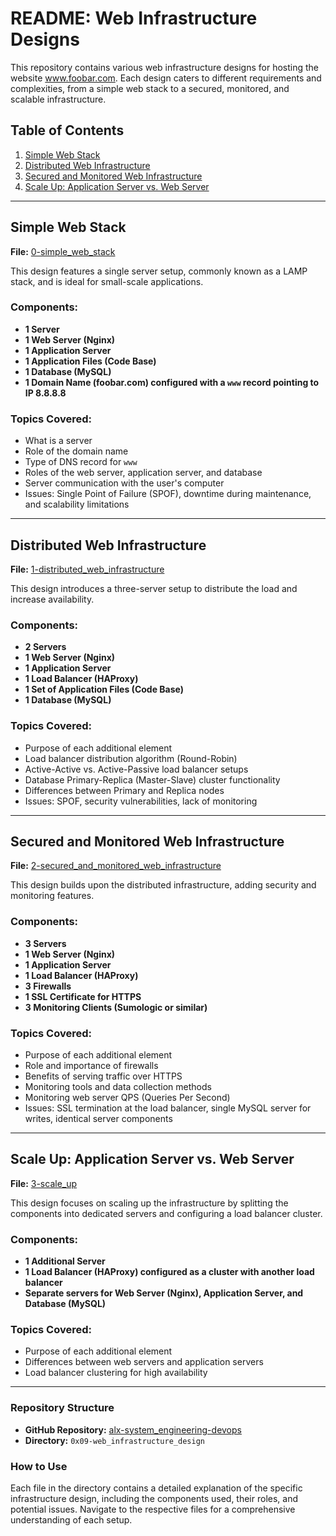 # README: Web Infrastructure Designs

This repository contains various web infrastructure designs for hosting the website www.foobar.com. Each design caters to different requirements and complexities, from a simple web stack to a secured, monitored, and scalable infrastructure.

## Table of Contents

1. [Simple Web Stack](#simple-web-stack)
2. [Distributed Web Infrastructure](#distributed-web-infrastructure)
3. [Secured and Monitored Web Infrastructure](#secured-and-monitored-web-infrastructure)
4. [Scale Up: Application Server vs. Web Server](#scale-up-application-server-vs-web-server)

---

## Simple Web Stack

**File:** [0-simple_web_stack](./t0.md)

This design features a single server setup, commonly known as a LAMP stack, and is ideal for small-scale applications.

### Components:
- **1 Server**
- **1 Web Server (Nginx)**
- **1 Application Server**
- **1 Application Files (Code Base)**
- **1 Database (MySQL)**
- **1 Domain Name (foobar.com) configured with a `www` record pointing to IP 8.8.8.8**

### Topics Covered:
- What is a server
- Role of the domain name
- Type of DNS record for `www`
- Roles of the web server, application server, and database
- Server communication with the user's computer
- Issues: Single Point of Failure (SPOF), downtime during maintenance, and scalability limitations

---

## Distributed Web Infrastructure

**File:** [1-distributed_web_infrastructure](./t1.md)

This design introduces a three-server setup to distribute the load and increase availability.

### Components:
- **2 Servers**
- **1 Web Server (Nginx)**
- **1 Application Server**
- **1 Load Balancer (HAProxy)**
- **1 Set of Application Files (Code Base)**
- **1 Database (MySQL)**

### Topics Covered:
- Purpose of each additional element
- Load balancer distribution algorithm (Round-Robin)
- Active-Active vs. Active-Passive load balancer setups
- Database Primary-Replica (Master-Slave) cluster functionality
- Differences between Primary and Replica nodes
- Issues: SPOF, security vulnerabilities, lack of monitoring

---

## Secured and Monitored Web Infrastructure

**File:** [2-secured_and_monitored_web_infrastructure](./t2.md)

This design builds upon the distributed infrastructure, adding security and monitoring features.

### Components:
- **3 Servers**
- **1 Web Server (Nginx)**
- **1 Application Server**
- **1 Load Balancer (HAProxy)**
- **3 Firewalls**
- **1 SSL Certificate for HTTPS**
- **3 Monitoring Clients (Sumologic or similar)**

### Topics Covered:
- Purpose of each additional element
- Role and importance of firewalls
- Benefits of serving traffic over HTTPS
- Monitoring tools and data collection methods
- Monitoring web server QPS (Queries Per Second)
- Issues: SSL termination at the load balancer, single MySQL server for writes, identical server components

---

## Scale Up: Application Server vs. Web Server

**File:** [3-scale_up](./t3.md)

This design focuses on scaling up the infrastructure by splitting the components into dedicated servers and configuring a load balancer cluster.

### Components:
- **1 Additional Server**
- **1 Load Balancer (HAProxy) configured as a cluster with another load balancer**
- **Separate servers for Web Server (Nginx), Application Server, and Database (MySQL)**

### Topics Covered:
- Purpose of each additional element
- Differences between web servers and application servers
- Load balancer clustering for high availability

---

### Repository Structure

- **GitHub Repository:** [alx-system_engineering-devops](https://github.com/alx-system_engineering-devops)
- **Directory:** `0x09-web_infrastructure_design`

### How to Use

Each file in the directory contains a detailed explanation of the specific infrastructure design, including the components used, their roles, and potential issues. Navigate to the respective files for a comprehensive understanding of each setup.
